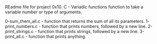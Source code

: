 REadme file for project 0x10. C - Variadic functions
function to take a variable number or type of arguments.

0-sum_them_all.c -  function that returns the sum of all its parameters.
1-print_numbers.c - function that prints numbers, followed by a new line.
2-print_strings.c - function that prints strings, followed by a new line.
3-print_all.c - function that prints anything.

